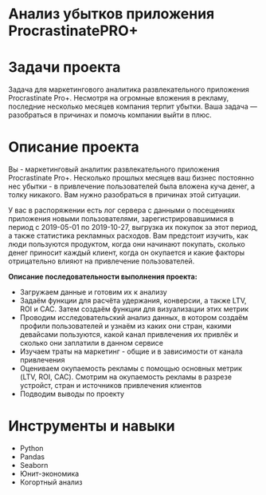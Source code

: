 # Анализ убытков приложения ProcrastinatePRO+
# Задачи проекта
Задача для маркетингового аналитика развлекательного приложения Procrastinate Pro+. Несмотря на огромные вложения в рекламу, последние несколько месяцев компания терпит убытки. Ваша задача — разобраться в причинах и помочь компании выйти в плюс.
# Описание проекта
Вы - маркетинговый аналитик развлекательного приложения Procrastinate Pro+. Несколько прошлых месяцев ваш бизнес постоянно нес убытки - в привлечение пользователей была вложена куча денег, а толку никакого. Вам нужно разобраться в причинах этой ситуации.

У вас в распоряжении есть лог сервера с данными о посещениях приложения новыми пользователями, зарегистрировавшимися в период с 2019-05-01 по 2019-10-27, выгрузка их покупок за этот период, а также статистика рекламных расходов. Вам предстоит изучить, как люди пользуются продуктом, когда они начинают покупать, сколько денег приносит каждый клиент, когда он окупается и какие факторы отрицательно влияют на привлечение пользователей.


**Описание последовательности выполнения проекта:** 

* Загружаем данные и готовим их к анализу 
* Задаём функции для расчёта удержания, конверсии, а также LTV, ROI и CAC. Затем создаём функции для визуализации этих метрик
* Проводим исследовательский анализ данных, в котором создаём профили пользователей и узнаём из каких они стран, какими девайсами пользуются, какой канал привлечения их привлёк и сколько они заплатили в данном сервисе
* Изучаем траты на маркетинг - общие и в зависимости от канала привлечения
* Оцениваем окупаемость рекламы с помощью основных метрик (LTV, ROI, CAC). Смотрим на окупаемость рекламы в разрезе устройст, стран и источников привлечения клиентов
* Подводим выводы по проекту

# Инструменты и навыки
- Python
- Pandas
- Seaborn
- Юнит-экономика
- Когортный анализ

